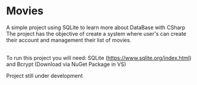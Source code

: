 # Movies

A simple project using SQLite to learn more about DataBase with CSharp <br>
The project has the objective of create a system where user's can create their account and management their list of movies.<br><br>

To run this project you will need: SQLite (https://www.sqlite.org/index.html) and Bcrypt (Download via NuGet Package in VS)

Project still under development
